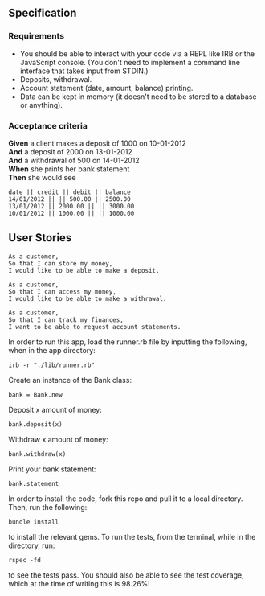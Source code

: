 ## Specification

### Requirements

* You should be able to interact with your code via a REPL like IRB or the JavaScript console.  (You don't need to implement a command line interface that takes input from STDIN.)
* Deposits, withdrawal.
* Account statement (date, amount, balance) printing.
* Data can be kept in memory (it doesn't need to be stored to a database or anything).

### Acceptance criteria

**Given** a client makes a deposit of 1000 on 10-01-2012  
**And** a deposit of 2000 on 13-01-2012  
**And** a withdrawal of 500 on 14-01-2012  
**When** she prints her bank statement  
**Then** she would see

```
date || credit || debit || balance
14/01/2012 || || 500.00 || 2500.00
13/01/2012 || 2000.00 || || 3000.00
10/01/2012 || 1000.00 || || 1000.00
```

## User Stories

```
As a customer,
So that I can store my money,
I would like to be able to make a deposit.

As a customer,
So that I can access my money,
I would like to be able to make a withrawal.

As a customer,
So that I can track my finances,
I want to be able to request account statements.
```

In order to run this app, load the runner.rb file by inputting the following, when in the app directory:
```
irb -r "./lib/runner.rb"
```
Create an instance of the Bank class:
```
bank = Bank.new
```
Deposit x amount of money:
```
bank.deposit(x)
```
Withdraw x amount of money:
```
bank.withdraw(x)
```
Print your bank statement:
```
bank.statement
```

In order to install the code, fork this repo and pull it to a local directory. Then, run the following:
```
bundle install
```
to install the relevant gems. 
To run the tests, from the terminal, while in the directory, run:
```
rspec -fd
```
to see the tests pass.
You should also be able to see the test coverage, which at the time of writing this is 98.26%!